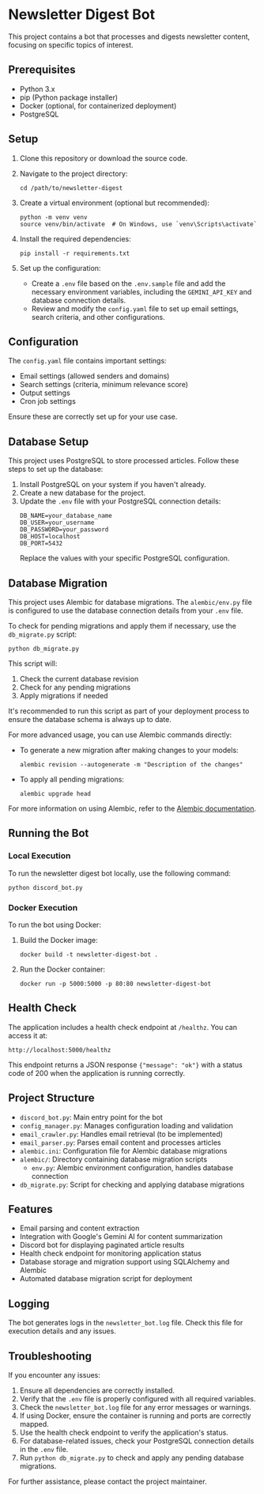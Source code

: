 # Newsletter Digest Bot

This project contains a bot that processes and digests newsletter content, focusing on specific topics of interest.

## Prerequisites

- Python 3.x
- pip (Python package installer)
- Docker (optional, for containerized deployment)
- PostgreSQL

## Setup

1. Clone this repository or download the source code.

2. Navigate to the project directory:

   ```
   cd /path/to/newsletter-digest
   ```

3. Create a virtual environment (optional but recommended):

   ```
   python -m venv venv
   source venv/bin/activate  # On Windows, use `venv\Scripts\activate`
   ```

4. Install the required dependencies:

   ```
   pip install -r requirements.txt
   ```

5. Set up the configuration:
   - Create a `.env` file based on the `.env.sample` file and add the necessary environment variables, including the `GEMINI_API_KEY` and database connection details.
   - Review and modify the `config.yaml` file to set up email settings, search criteria, and other configurations.

## Configuration

The `config.yaml` file contains important settings:

- Email settings (allowed senders and domains)
- Search settings (criteria, minimum relevance score)
- Output settings
- Cron job settings

Ensure these are correctly set up for your use case.

## Database Setup

This project uses PostgreSQL to store processed articles. Follow these steps to set up the database:

1. Install PostgreSQL on your system if you haven't already.
2. Create a new database for the project.
3. Update the `.env` file with your PostgreSQL connection details:
   ```
   DB_NAME=your_database_name
   DB_USER=your_username
   DB_PASSWORD=your_password
   DB_HOST=localhost
   DB_PORT=5432
   ```
   Replace the values with your specific PostgreSQL configuration.

## Database Migration

This project uses Alembic for database migrations. The `alembic/env.py` file is configured to use the database connection details from your `.env` file.

To check for pending migrations and apply them if necessary, use the `db_migrate.py` script:

```
python db_migrate.py
```

This script will:

1. Check the current database revision
2. Check for any pending migrations
3. Apply migrations if needed

It's recommended to run this script as part of your deployment process to ensure the database schema is always up to date.

For more advanced usage, you can use Alembic commands directly:

- To generate a new migration after making changes to your models:

  ```
  alembic revision --autogenerate -m "Description of the changes"
  ```

- To apply all pending migrations:
  ```
  alembic upgrade head
  ```

For more information on using Alembic, refer to the [Alembic documentation](https://alembic.sqlalchemy.org/en/latest/).

## Running the Bot

### Local Execution

To run the newsletter digest bot locally, use the following command:

```
python discord_bot.py
```

### Docker Execution

To run the bot using Docker:

1. Build the Docker image:

   ```
   docker build -t newsletter-digest-bot .
   ```

2. Run the Docker container:
   ```
   docker run -p 5000:5000 -p 80:80 newsletter-digest-bot
   ```

## Health Check

The application includes a health check endpoint at `/healthz`. You can access it at:

```
http://localhost:5000/healthz
```

This endpoint returns a JSON response `{"message": "ok"}` with a status code of 200 when the application is running correctly.

## Project Structure

- `discord_bot.py`: Main entry point for the bot
- `config_manager.py`: Manages configuration loading and validation
- `email_crawler.py`: Handles email retrieval (to be implemented)
- `email_parser.py`: Parses email content and processes articles
- `alembic.ini`: Configuration file for Alembic database migrations
- `alembic/`: Directory containing database migration scripts
  - `env.py`: Alembic environment configuration, handles database connection
- `db_migrate.py`: Script for checking and applying database migrations

## Features

- Email parsing and content extraction
- Integration with Google's Gemini AI for content summarization
- Discord bot for displaying paginated article results
- Health check endpoint for monitoring application status
- Database storage and migration support using SQLAlchemy and Alembic
- Automated database migration script for deployment

## Logging

The bot generates logs in the `newsletter_bot.log` file. Check this file for execution details and any issues.

## Troubleshooting

If you encounter any issues:

1. Ensure all dependencies are correctly installed.
2. Verify that the `.env` file is properly configured with all required variables.
3. Check the `newsletter_bot.log` file for any error messages or warnings.
4. If using Docker, ensure the container is running and ports are correctly mapped.
5. Use the health check endpoint to verify the application's status.
6. For database-related issues, check your PostgreSQL connection details in the `.env` file.
7. Run `python db_migrate.py` to check and apply any pending database migrations.

For further assistance, please contact the project maintainer.
